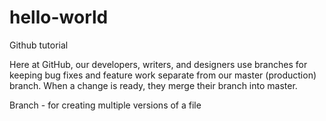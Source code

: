# hello-world
Github tutorial 


Here at GitHub, our developers, writers, and designers use branches for keeping bug fixes and feature work separate from our master (production) branch. When a change is ready, they merge their branch into master.


Branch - for creating multiple versions of a file 

